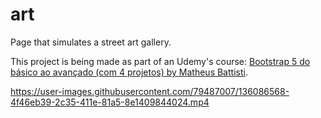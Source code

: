 # art
Page that simulates a street art gallery. 

This project is being made as part of an Udemy's course: [Bootstrap 5 do básico ao avançado (com 4 projetos) by Matheus Battisti](https://www.udemy.com/course/bootstrap-5-do-basico-ao-avancado-com-4-projetos/). 


https://user-images.githubusercontent.com/79487007/136086568-4f46eb39-2c35-411e-81a5-8e1409844024.mp4

